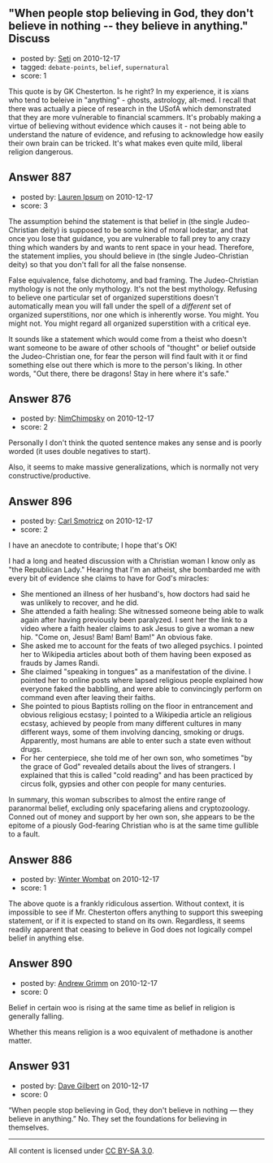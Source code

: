 ## "When people stop believing in God, they don't believe in nothing -- they believe in anything." Discuss

- posted by: [Seti](https://stackexchange.com/users/-1/247-seti) on 2010-12-17
- tagged: `debate-points`, `belief`, `supernatural`
- score: 1

This quote is by GK Chesterton. Is he right? In my experience, it is xians who tend to beleive in "anything" - ghosts, astrology, alt-med. I recall that there was actually a piece of research in the USofA which demonstrated that they are more vulnerable to financial scammers. It's probably making a virtue of believing without evidence which causes it - not being able to understand the nature of evidence, and refusing to acknowledge how easily their own brain can be tricked. It's what makes even quite mild, liberal religion dangerous.  


## Answer 887

- posted by: [Lauren Ipsum](https://stackexchange.com/users/-1/71-lauren-ipsum) on 2010-12-17
- score: 3

The assumption behind the statement is that belief in (the single Judeo-Christian deity) is supposed to be some kind of moral lodestar, and that once you lose that guidance, you are vulnerable to fall prey to any crazy thing which wanders by and wants to rent space in your head. Therefore, the statement implies, you should believe in (the single Judeo-Christian deity) so that you don't fall for all the false nonsense.

False equivalence, false dichotomy, and bad framing. The Judeo-Christian mythology is not the only mythology. It's not the best mythology. Refusing to believe one particular set of organized superstitions doesn't automatically mean you will fall under the spell of a <i>different</i> set of organized superstitions, nor one which is inherently worse. You might. You might not. You might regard all organized superstition with a critical eye. 

It sounds like a statement which would come from a theist who doesn't want someone to be aware of other schools of "thought" or belief outside the Judeo-Christian one, for fear the person will find fault with it or find something else out there which is more to the person's liking. In other words, "Out there, there be dragons! Stay in here where it's safe."


## Answer 876

- posted by: [NimChimpsky](https://stackexchange.com/users/-1/147-nimchimpsky) on 2010-12-17
- score: 2

Personally I don't think the quoted sentence makes any sense and is poorly worded (it uses double negatives to start). 

Also, it seems to make massive generalizations, which is normally not very constructive/productive.


## Answer 896

- posted by: [Carl Smotricz](https://stackexchange.com/users/-1/228-carl-smotricz) on 2010-12-17
- score: 2

I have an anecdote to contribute; I hope that's OK!

I had a long and heated discussion with a Christian woman I know only as "the Republican Lady." Hearing that I'm an atheist, she bombarded me with every bit of evidence she claims to have for God's miracles:

* She mentioned an illness of her husband's, how doctors had said he was unlikely to recover, and he did.
* She attended a faith healing: She witnessed someone being able to walk again after having previously been paralyzed. I sent her the link to a video where a faith healer claims to ask Jesus to give a woman a new hip. "Come on, Jesus! Bam! Bam! Bam!" An obvious fake.
* She asked me to account for the feats of two alleged psychics. I pointed her to Wikipedia articles about both of them having been exposed as frauds by James Randi.
* She claimed "speaking in tongues" as a manifestation of the divine. I pointed her to online posts where lapsed religious people explained how everyone faked the babblling, and were able to convincingly perform on command even after leaving their faiths.
* She pointed to pious Baptists rolling on the floor in entrancement and obvious religious ecstasy; I pointed to a Wikipedia article an religious ecstasy, achieved by people from many different cultures in many different ways, some of them involving dancing, smoking or drugs. Apparently, most humans are able to enter such a state even without drugs.
* For her centerpiece, she told me of her own son, who sometimes "by the grace of God" revealed details about the lives of strangers. I explained that this is called "cold reading" and has been practiced by circus folk, gypsies and other con people for many centuries.

In summary, this woman subscribes to almost the entire range of paranormal belief, excluding only spacefaring aliens and cryptozoology. Conned out of money and support by her own son, she appears to be the epitome of a piously God-fearing Christian who is at the same time gullible to a fault.


## Answer 886

- posted by: [Winter Wombat](https://stackexchange.com/users/-1/52-winter-wombat) on 2010-12-17
- score: 1

The above quote is a frankly ridiculous assertion. Without context, it is impossible to see if Mr. Chesterton offers anything to support this sweeping statement, or if it is expected to stand on its own. Regardless, it seems readily apparent that ceasing to believe in God does not logically compel belief in anything else. 


## Answer 890

- posted by: [Andrew Grimm](https://stackexchange.com/users/-1/270-andrew-grimm) on 2010-12-17
- score: 0

Belief in certain woo is rising at the same time as belief in religion is generally falling.

Whether this means religion is a woo equivalent of methadone is another matter.


## Answer 931

- posted by: [Dave Gilbert](https://stackexchange.com/users/-1/238-dave-gilbert) on 2010-12-17
- score: 0

“When people stop believing in God, they don't believe in nothing — they believe in anything.”   No. They set the foundations for believing in themselves. 



---

All content is licensed under [CC BY-SA 3.0](https://creativecommons.org/licenses/by-sa/3.0/).

